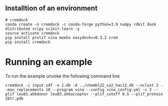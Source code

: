 ## Installtion of an environment

```
# cremdock
conda create -n cremdock -c conda-forge python=3.9 numpy rdkit dask distributed scipy scikit-learn -y
source activate cremdock
pip install prolif vina meeko easydock==0.3.2 crem
pip install cremdock
```

# Running an example

To run the example unvoke the following command line

```
cremdock -i input.sdf -o 1.db -d ../chembl22_sa2_hac12.db --nclust 2 --max_replacements 10 --program vina --config vina_config.yml -c 2 --plif leu83.ahbdonor leu83.ahbacceptor --plif_cutoff 0.5 --plif_protein 2btr.pdb
```
